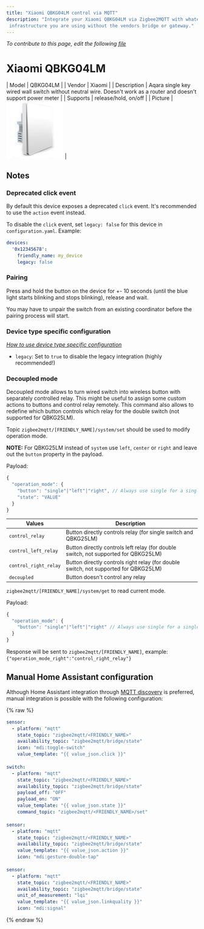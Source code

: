 ```yaml
---
title: "Xiaomi QBKG04LM control via MQTT"
description: "Integrate your Xiaomi QBKG04LM via Zigbee2MQTT with whatever smart home
 infrastructure you are using without the vendors bridge or gateway."
---
```


*To contribute to this page, edit the following
[file](https://github.com/Koenkk/zigbee2mqtt.io/blob/master/docs/devices/QBKG04LM.md)*

# Xiaomi QBKG04LM

| Model | QBKG04LM  |
| Vendor  | Xiaomi  |
| Description | Aqara single key wired wall switch without neutral wire. Doesn't work as a router and doesn't support power meter |
| Supports | release/hold, on/off |
| Picture | ![Xiaomi QBKG04LM](../images/devices/QBKG04LM.jpg) |

## Notes


### Deprecated click event
By default this device exposes a deprecated `click` event. It's recommended to use the `action` event instead.

To disable the `click` event, set `legacy: false` for this device in `configuration.yaml`. Example:

```yaml
devices:
  '0x12345678':
    friendly_name: my_device
    legacy: false
```


### Pairing
Press and hold the button on the device for +- 10 seconds
(until the blue light starts blinking and stops blinking), release and wait.

You may have to unpair the switch from an existing coordinator before the pairing process will start.

### Device type specific configuration
*[How to use device type specific configuration](../information/configuration.md)*

* `legacy`: Set to `true` to disable the legacy integration (highly recommended!)


### Decoupled mode
Decoupled mode allows to turn wired switch into wireless button with separately controlled relay.
This might be useful to assign some custom actions to buttons and control relay remotely.
This command also allows to redefine which button controls which relay for the double switch (not supported for QBKG25LM).

Topic `zigbee2mqtt/[FRIENDLY_NAME]/system/set` should be used to modify operation mode.

**NOTE:** For QBKG25LM instead of `system` use `left`, `center` or `right` and leave out the `button` property in the payload.

Payload:
```js
{
  "operation_mode": {
    "button": "single"|"left"|"right", // Always use single for a single switch
    "state": "VALUE"
  }
}
```

Values                | Description
----------------------|---------------------------------------------------------
`control_relay`       | Button directly controls relay (for single switch and QBKG25LM)
`control_left_relay`  | Button directly controls left relay (for double switch, not supported for QBKG25LM)
`control_right_relay` | Button directly controls right relay (for double switch, not supported for QBKG25LM)
`decoupled`           | Button doesn't control any relay

`zigbee2mqtt/[FRIENDLY_NAME]/system/get` to read current mode.

Payload:
```js
{
  "operation_mode": {
    "button": "single"|"left"|"right" // Always use single for a single switch
  }
}
```

Response will be sent to `zigbee2mqtt/[FRIENDLY_NAME]`, example: `{"operation_mode_right":"control_right_relay"}`


## Manual Home Assistant configuration
Although Home Assistant integration through [MQTT discovery](../integration/home_assistant) is preferred,
manual integration is possible with the following configuration:


{% raw %}
```yaml
sensor:
  - platform: "mqtt"
    state_topic: "zigbee2mqtt/<FRIENDLY_NAME>"
    availability_topic: "zigbee2mqtt/bridge/state"
    icon: "mdi:toggle-switch"
    value_template: "{{ value_json.click }}"

switch:
  - platform: "mqtt"
    state_topic: "zigbee2mqtt/<FRIENDLY_NAME>"
    availability_topic: "zigbee2mqtt/bridge/state"
    payload_off: "OFF"
    payload_on: "ON"
    value_template: "{{ value_json.state }}"
    command_topic: "zigbee2mqtt/<FRIENDLY_NAME>/set"

sensor:
  - platform: "mqtt"
    state_topic: "zigbee2mqtt/<FRIENDLY_NAME>"
    availability_topic: "zigbee2mqtt/bridge/state"
    value_template: "{{ value_json.action }}"
    icon: "mdi:gesture-double-tap"

sensor:
  - platform: "mqtt"
    state_topic: "zigbee2mqtt/<FRIENDLY_NAME>"
    availability_topic: "zigbee2mqtt/bridge/state"
    unit_of_measurement: "lqi"
    value_template: "{{ value_json.linkquality }}"
    icon: "mdi:signal"
```
{% endraw %}


